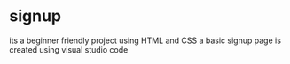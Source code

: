 # signup
its a beginner friendly project using HTML and CSS a basic signup page is created using visual studio code
